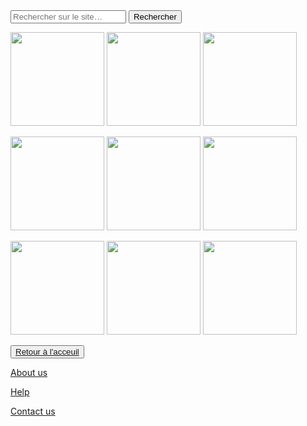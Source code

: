 <html lang="fr">
    <head>
        <meta charset="utf-8">
        <title>GifMignon/About_us</title>
    </head>

  <body>
    <form role="search">
  <div>
    <input type="search" id="maRecherche" name="q"
     placeholder="Rechercher sur le site…"
     aria-label="Rechercher parmi le contenu du site">
    <button>Rechercher</button>
  </div>
</form><img class="project-pic" src="https://img.cloudygif.com/full/f254e23e6c781897.gif" style="width: 150px;" />
<img class="project-pic" src="https://i.imgur.com/feMxjOm.gif" style="width: 150px;" />
<img class="project-pic" src="https://steamuserimages-a.akamaihd.net/ugc/271724616138907790/0ADCB64947688CCD966377BC795C6A1FCEFB3F96/" style="width: 150px;" />
<p></p>
<img class="project-pic" src="https://media1.tenor.com/images/b1fb43bd9e5b096680d9656f90ad9874/tenor.gif?itemid=14532357" style="width: 150px;" />
<img class="project-pic" src="https://trancentral.tv/wp-content/uploads/2016/05/tumblr_naijtnYkeu1qhccbco1_1280.gif" style="width: 150px;" />
<img class="project-pic" src="https://cdn.dribbble.com/users/1396703/screenshots/3952983/pixel-goust-2.gif" style="width: 150px;" />
<p></p>
<img class="project-pic" src="https://media.giphy.com/media/k81NasbqkKA5HSyJxN/giphy.gif" style="width: 150px;" />
<img class="project-pic" src="https://media.giphy.com/media/3ov9k27tmt0r5z5B16/giphy.gif" style="width: 150px;" />
<img class="project-pic" src="https://media.giphy.com/media/Qs9Ypq2X6ZyZq/giphy.gif" style="width: 150px;" />
<p></p>
    <button><a href="https://nsi-team.github.io/GIF_mignon/">Retour à l'acceuil</a></button>
    <p> </p>
    <a href="https://nsi-team.github.io/About_us/">About us</a>
    <p></p>
    <a href="https://nsi-team.github.io/Help/">Help</a>
    <p></p>
    <a href="https://nsi-team.github.io/Contact_Us/">Contact us</a>


